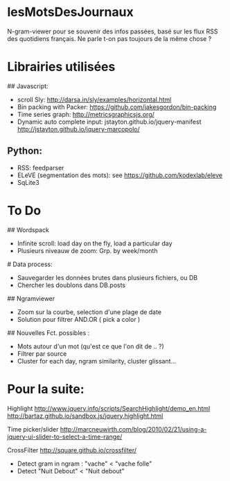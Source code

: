 # lesMotsDesJournaux
N-gram-viewer pour se souvenir des infos passées, basé sur les flux RSS des quotidiens français. Ne parle t-on pas toujours de la même chose ?


Librairies utilisées
=====================
## Javascript:
* scroll Sly: http://darsa.in/sly/examples/horizontal.html
* Bin packing with Packer: https://github.com/jakesgordon/bin-packing
* Time series graph: http://metricsgraphicsjs.org/
* Dynamic auto complete input:
jstayton.github.io/jquery-manifest
http://jstayton.github.io/jquery-marcopolo/

## Python:
* RSS: feedparser
* ELeVE (segmentation des mots): see https://github.com/kodexlab/eleve
* SqLite3


To Do
=====

## Wordspack
* Infinite scroll: load day on the fly, load a particular day
* Plusieurs niveauw de zoom: Grp. by week/month


# Data process:
* Sauvegarder les données brutes dans plusieurs fichiers, ou DB
* Chercher les doublons dans DB.posts

## Ngramviewer
* Zoom sur la courbe, selection d'une plage de date
* Solution pour filtrer AND.OR  ( pick a color )


## Nouvelles Fct. possibles :
* Mots autour d'un mot (qu'est ce que l'on dit de .. ?)
* Filtrer par source
* Cluster for each day, ngram similarity, cluster glissant...



Pour la suite:
================
Highlight
http://www.jquery.info/scripts/SearchHighlight/demo_en.html
http://bartaz.github.io/sandbox.js/jquery.highlight.html

Time picker/slider
http://marcneuwirth.com/blog/2010/02/21/using-a-jquery-ui-slider-to-select-a-time-range/

CrossFilter
http://square.github.io/crossfilter/

* Detect gram in ngram : "vache" < "vache folle"
* Detect "Nuit Debout" < "Nuit debout"
